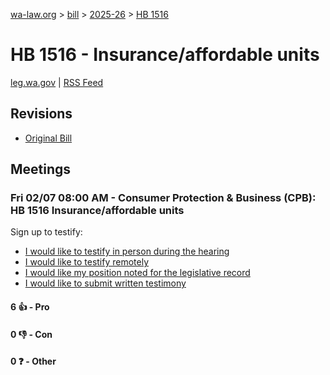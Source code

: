 [wa-law.org](/) > [bill](/bill/) > [2025-26](/bill/2025-26/) > [HB 1516](/bill/2025-26/hb/1516/)

# HB 1516 - Insurance/affordable units
[leg.wa.gov](https://app.leg.wa.gov/billsummary?BillNumber=1516&Year=2025&Initiative=false) | [RSS Feed](./rss.xml)

## Revisions
* [Original Bill](1/)

## Meetings
### Fri 02/07 08:00 AM - Consumer Protection & Business (CPB): HB 1516 Insurance/affordable units
Sign up to testify:
* [I would like to testify in person during the hearing](https://app.leg.wa.gov/csi/Testifier/Add?chamber=House&mId=32631&aId=162427&caId=25390&tId=1)
* [I would like to testify remotely](https://app.leg.wa.gov/csi/Testifier/Add?chamber=House&mId=32631&aId=162427&caId=25390&tId=2)
* [I would like my position noted for the legislative record](https://app.leg.wa.gov/csi/Testifier/Add?chamber=House&mId=32631&aId=162427&caId=25390&tId=3)
* [I would like to submit written testimony](https://app.leg.wa.gov/csi/Testifier/Add?chamber=House&mId=32631&aId=162427&caId=25390&tId=4)

#### 6 👍 - Pro

#### 0 👎 - Con

#### 0 ❓ - Other
